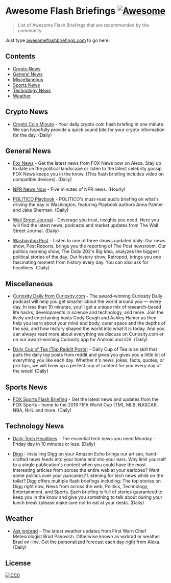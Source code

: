 # Awesome Flash Briefings [![Awesome](https://awesome.re/badge.svg)](https://awesome.re)

> List of Awesome Flash Briefings that are recommended by the community

Just type [awesomeflashbriefings.com](https://awesomeflashbriefings.com/) to go here.

## Contents

- [Crypto News](#crypto-news)
- [General News](#general-news)
- [Miscellaneous](#miscellaneous)
- [Sports News](#sports-news)
- [Technology News](#technology-news)
- [Weather](#weather)

## Crypto News

- [Crypto Coin Minute](https://www.amazon.com/DES-Pro-Crypto-Coin-Minute/dp/B07N83XZCY/) - Your daily crypto coin flash briefing in one minute. We can hopefully provide a quick sound bite for your crypto information for the day. (Daily)

## General News

- [Fox News](https://www.amazon.com/Fox-News-Channel/dp/B01M5EIW2D/) - Get the latest news from FOX News now on Alexa. Stay up to date on the political landscape or listen to the latest celebrity gossip. FOX News keeps you in the know. (This flash briefing includes video on compatible devices). (Daily)

- [NPR News Now](https://www.amazon.com/NPR-Hourly-News-Summary/dp/B01K07MU64/) - Five minutes of NPR news. (Hourly)

- [POLITICO Playbook](https://www.amazon.com/POLITICO-Playbook/dp/B01KBAEXFG/) - POLITICO's must-read audio briefing on what's driving the day in Washington, featuring Playbook authors Anna Palmer and Jake Sherman. (Daily)

- [Wall Street Journal](https://www.amazon.com/Dow-Jones-Company-Inc-Journal/dp/B01NBC07Z2/) - Coverage you trust, insights you need. Here you will find the latest news, podcasts and market updates from The Wall Street Journal. (Daily)

- [Washington Post](https://www.amazon.com/Washington-Post-Company-The/dp/B01N2IDHFF/) - Listen to one of three shows updated daily: Our news show, Post Reports, brings you the reporting of The Post newsroom. Our politics morning show, The Daily 202's Big Idea, analyzes the biggest political stories of the day. Our history show, Retropod, brings you one fascinating moment from history every day. You can also ask for headlines. (Daily)

## Miscellaneous

- [Curiosity Daily from Curiosity.com](https://www.amazon.com/Curiosity-com-Curiosity-Daily-from/dp/B07CP17DJY/) - The award-winning Curiosity Daily podcast will help you get smarter about the world around you — every day. In less than 10 minutes, you'll get a unique mix of research-based life hacks, developments in science and technology, and more. Join the lively and entertaining hosts Cody Gough and Ashley Hamer as they help you learn about your mind and body, outer space and the depths of the sea, and how history shaped the world into what it is today. And you can always read more about everything we discuss on Curiosity.com or on our award-winning Curiosity app for Android and iOS. (Daily)

- [Daily Cup of Tea (Top Reddit Posts)](https://www.amazon.com/Daily-Cup-Tea-Reddit-Posts/dp/B07368MSKV/) - Daily Cup of Tea is an skill that pulls the daily top posts from reddit and gives you gives you a little bit of everything you like each day. Whether it's news, jokes, facts, quotes, or pro-tips, we will brew up a perfect cup of content for you every day of the week! (Daily)

## Sports News

- [FOX Sports Flash Briefing](https://www.amazon.com/FOX-Sports-Flash-Briefing/dp/B07DM5LMNX/) - Get the latest news and updates from the FOX Sports - home to the 2018 FIFA World Cup (TM), MLB, NASCAR, NBA, NHL and more. (Daily)

## Technology News

- [Daily Tech Headlines](https://www.amazon.com/gp/product/B01M1B3K5U/) - The essential tech news you need Monday - Friday day in 10 minutes or less. (Daily)

- [Digg](https://www.amazon.com/digg-Digg/dp/B01KHGAN5S/) - Installing Digg on your Amazon Echo brings our artisan, hand-crafted news feeds into your home and into your ears. Why limit yourself to a single publication's content when you could have the most interesting articles from across the entire web at your earlobes? Want some politics over your pancakes? Listening for tech news while on the toilet? Digg offers multiple flash briefings including: The top stories on Digg right now, News from across the web, Politics, Technology, Entertainment, and Sports. Each briefing is full of stories guaranteed to keep you in the know and give you something to talk about during your lunch break (please make sure not to eat at your desk). (Daily)

## Weather

- [Ask wxbrad](https://www.amazon.com/wxbrad-Ask/dp/B0744PC935/) - The latest weather updates from First Warn Chief Meteorologist Brad Panovich. Otherwise known as wxbrad or weather Brad on-line. Get the personalized forecast each day right from Alexa. (Daily)

## License

[![CC0](http://mirrors.creativecommons.org/presskit/buttons/88x31/svg/cc-zero.svg)](https://creativecommons.org/publicdomain/zero/1.0/)
